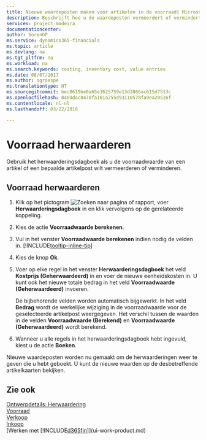 ```yaml
---
title: Nieuwe waardeposten maken voor artikelen in de voorraad| Microsoft Docs
description: Beschrijft hoe u de waardeposten vermeerdert of vermindert van een of meer artikelen in de voorraad door de huidige, berekende waarde ervan te boeken.
services: project-madeira
documentationcenter: 
author: SorenGP
ms.service: dynamics365-financials
ms.topic: article
ms.devlang: na
ms.tgt_pltfrm: na
ms.workload: na
ms.search.keywords: costing, inventory cost, value entries
ms.date: 08/07/2017
ms.author: sgroespe
ms.translationtype: HT
ms.sourcegitcommit: bec0619be0a65e3625759e13d2866ac615d7513c
ms.openlocfilehash: 8460dac8478fa101a255d93110578fa9ea20516f
ms.contentlocale: nl-nl
ms.lasthandoff: 03/22/2018

---
```

# <a name="revalue-inventory"></a>Voorraad herwaarderen
Gebruik het herwaarderingsdagboek als u de voorraadwaarde van een artikel of een bepaalde artikelpost wilt vermeerderen of verminderen.

## <a name="to-revalue-inventory"></a>Voorraad herwaarderen
1. Klik op het pictogram ![Zoeken naar pagina of rapport](media/ui-search/search_small.png "pictogram Zoeken naar pagina of rapport"), voer **Herwaarderingsdagboek** in en klik vervolgens op de gerelateerde koppeling.
2. Kies de actie **Voorraadwaarde berekenen**.
3. Vul in het venster **Voorraadwaarde berekenen** indien nodig de velden in. [!INCLUDE[tooltip-inline-tip](includes/tooltip-inline-tip_md.md)]
4. Kies de knop **Ok**.
5. Voer op elke regel in het venster **Herwaarderingsdagboek** het veld **Kostprijs (Geherwaardeerd)** in en voer de nieuwe eenheidskosten in. U kunt ook het nieuwe totale bedrag in het veld **Voorraadwaarde (Geherwaardeerd)** invoeren.

    De bijbehorende velden worden automatisch bijgewerkt. In het veld **Bedrag** wordt de werkelijke wijziging in de voorraadwaarde voor de geselecteerde artikelpost weergegeven. Het verschil tussen de waarden in de velden **Voorraadwaarde (Berekend)** en **Voorraadwaarde (Geherwaardeerd)** wordt berekend.
6. Wanneer u alle regels in het herwaarderingsdagboek hebt ingevuld, kiest u de actie **Boeken**.

Nieuwe waardeposten worden nu gemaakt om de herwaarderingen weer te geven die u hebt geboekt. U kunt de nieuwe waarden op de desbetreffende artikelkaarten bekijken.

## <a name="see-also"></a>Zie ook
[Ontwerpdetails: Herwaardering](design-details-revaluation.md)  
[Voorraad](inventory-manage-inventory.md)  
[Verkoop](sales-manage-sales.md)  
[Inkoop](purchasing-manage-purchasing.md)  
[Werken met [!INCLUDE[d365fin](includes/d365fin_md.md)]](ui-work-product.md)

